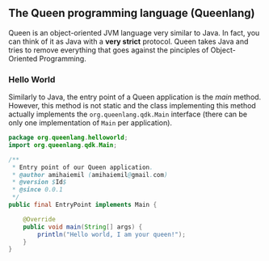 ## The Queen programming language (Queenlang)

Queen is an object-oriented JVM language very similar to Java. In fact, you can think of it as Java with a **very strict** protocol. Queen takes Java and tries to remove everything that goes against the pinciples of Object-Oriented Programming.

### Hello World

Similarly to Java, the entry point of a Queen application is the *main* method. However, this method is not static and the class implementing this method actually implements the ``org.queenlang.qdk.Main`` interface (there can be only one implementation of ``Main`` per application).

```java
package org.queenlang.helloworld;
import org.queenlang.qdk.Main;

/**
 * Entry point of our Queen application.
 * @author amihaiemil (amihaiemil@gmail.com)
 * @version $Id$
 * @since 0.0.1
 */
public final EntryPoint implements Main {

    @Override
    public void main(String[] args) {
        println("Hello world, I am your queen!");
    }
}
```
